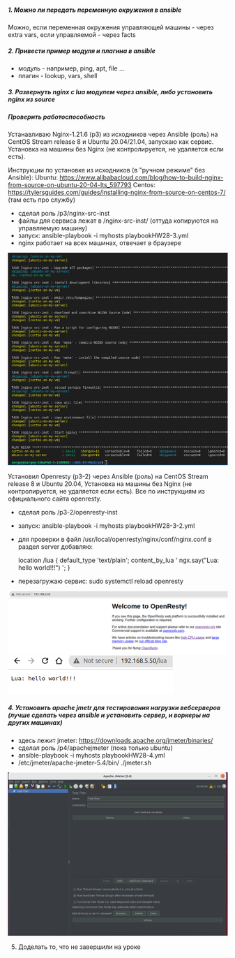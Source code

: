 ##### 1. Можно ли передать переменную окружения в ansible

Можно, если переменная окружения управляющей машины - через extra vars, если управляемой - через facts

##### 2. Привести пример модуля и плагина в ansible

- модуль - например, ping, apt, file ...
- плагин - lookup, vars, shell

##### 3. Развернуть nginx c lua модулем через ansible, либо установить nginx из source
#####    Проверить работоспособность

Устанавливаю Nginx-1.21.6 (p3) из исходников через Ansible (роль) на CentOS Stream release 8 и Ubuntu 20.04/21.04,
запускаю как сервис. Установка на машины без Nginx (не контролируется, не удаляется если есть).

Инструкции по установке из исходников (в "ручном режиме" без Ansible):
Ubuntu: https://www.alibabacloud.com/blog/how-to-build-nginx-from-source-on-ubuntu-20-04-lts_597793
Centos: https://tylersguides.com/guides/installing-nginx-from-source-on-centos-7/ (там есть про службу)

- сделал роль /p3/nginx-src-inst
- файлы для сервиса лежат в /nginx-src-inst/ (оттуда копируются на управляемую машину)
- запуск: ansible-playbook -i myhosts playbookHW28-3.yml
- nginx работает на всех машинах, отвечает в браузере

![N|Solid](https://github.com/serwol2/DOS-07/blob/HW28/HW28/p3/Screenshot-HW28-p3-1.png)

Установил Openresty (p3-2) через Ansible (роль) на CentOS Stream release 8 и Ubuntu 20.04,
Установка на машины без Nginx (не контролируется, не удаляется если есть).
Все по инструкциям из официального сайта openresty.

- сделал роль /p3-2/openresty-inst
- запуск: ansible-playbook -i myhosts  playbookHW28-3-2.yml
- для проверки в файл /usr/local/openresty/nginx/conf/nginx.conf в раздел server добавляю:

  location /lua {
             default_type 'text/plain';
             content_by_lua ' ngx.say("Lua: hello world!!!") ';
        }

- перезагружаю сервис: sudo systemctl reload openresty

![N|Solid](https://github.com/serwol2/DOS-07/blob/HW28/HW28/p3-2/Screenshot-HW28-p3-2-1.png)
![N|Solid](https://github.com/serwol2/DOS-07/blob/HW28/HW28/p3-2/Screenshot-HW28-p3-2-2.png)


##### 4. Установить  apache jmetr для тестирования нагрузки вебсерверов (лучше сделать через ansible и установить сервер, и воркеры на других машинах)
  - здесь лежит jmeter: https://downloads.apache.org/jmeter/binaries/
  - сделал роль /p4/apachejmeter (пока только ubuntu)
  - ansible-playbook -i myhosts playbookHW28-4.yml
  -  /etc/jmeter/apache-jmeter-5.4/bin/  ./jmeter.sh 

![N|Solid](https://github.com/serwol2/DOS-07/blob/HW28/HW28/p4/screenshot-HW28-p4-1.png)


5. Доделать то, что не завершили на уроке

